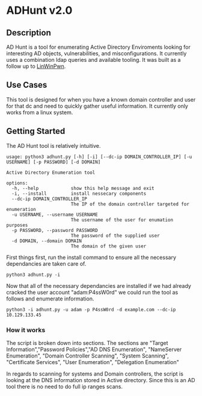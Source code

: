 # ADHunt v2.0
## Description
AD Hunt is a tool for enumerating Active Directory Enviroments looking for interesting AD objects, vulnerabilities, and misconfigurations. It currently uses a combination ldap queries and available tooling. It was built as a follow up to [LinWinPwn](https://github.com/lefayjey/linWinPwn).

## Use Cases

This tool is designed for when you have a known domain controller and user for that dc and need to quickly gather useful information.  It currently only works from a linux system.

## Getting Started
The AD Hunt tool is relatively intuitive.
```
usage: python3 adhunt.py [-h] [-i] [--dc-ip DOMAIN_CONTROLLER_IP] [-u USERNAME] [-p PASSWORD] [-d DOMAIN]

Active Directory Enumeration tool

options:
  -h, --help            show this help message and exit
  -i, --install         install nessecary components
  --dc-ip DOMAIN_CONTROLLER_IP
                        The IP of the domain controller targeted for enumeration
  -u USERNAME, --username USERNAME
                        The username of the user for enumation purposes
  -p PASSWORD, --password PASSWORD
                        The password of the supplied user
  -d DOMAIN, --domain DOMAIN
                        The domain of the given user
```

First things first, run the install command to ensure all the necessary dependancies are taken care of.

```
python3 adhunt.py -i
```

Now that all of the necessary dependancies are installed if we had already cracked the user account "adam:P4ssW0rd" we could run the tool as follows and enumerate information.

```
python3 -i adhunt.py -u adam -p P4ssW0rd -d example.com --dc-ip 10.129.133.45
```

### How it works
The script is broken down into sections. The sections are "Target Information","Password Policies","AD DNS Enumeration", "NameServer Enumeration", "Domain Controller Scanning", "System Scanning", "Certificate Services", "User Enumeration", "Delegation Enumeration"

In regards to scanning for systems and Domain controllers, the script is looking at the DNS information stored in Active directory. Since this is an AD tool there is no need to do full ip ranges scans.
